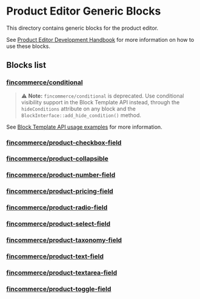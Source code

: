 # Product Editor Generic Blocks

This directory contains generic blocks for the product editor.

See [Product Editor Development Handbook](../../../../../../docs/product-editor-development/README.md)
for more information on how to use these blocks.

## Blocks list

### [fincommerce/conditional](conditional/README.md)

> ⚠️ **Note:** `fincommerce/conditional` is deprecated. Use conditional visibility
support in the Block Template API instead, through the `hideConditions` attribute on
any block and the `BlockInterface::add_hide_condition()` method.

See [Block Template API usage examples](../../../../../../plugins/fincommerce/src/Admin/Features/ProductBlockEditor/ProductTemplates/README.md) for more information.

### [fincommerce/product-checkbox-field](checkbox/README.md)

### [fincommerce/product-collapsible](collapsible/README.md)

### [fincommerce/product-number-field](number/README.md)

### [fincommerce/product-pricing-field](pricing/README.md)

### [fincommerce/product-radio-field](radio/README.md)

### [fincommerce/product-select-field](select/README.md)

### [fincommerce/product-taxonomy-field](taxonomy/README.md)

### [fincommerce/product-text-field](text/README.md)

### [fincommerce/product-textarea-field](textarea/README.md)

### [fincommerce/product-toggle-field](toggle/README.md)


